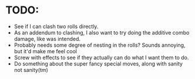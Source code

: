# TODO:
- See if I can clash two rolls directly.
- As an addendum to clashing, I also want to try doing the additive combo damage, like was intended.
- Probably needs some degree of nesting in the rolls? Sounds annoying, but it'd make me feel cool
- Screw with effects to see if they actually can do what I want them to do.
- Do something about the super fancy special moves, along with sanity not sanity(tm)
